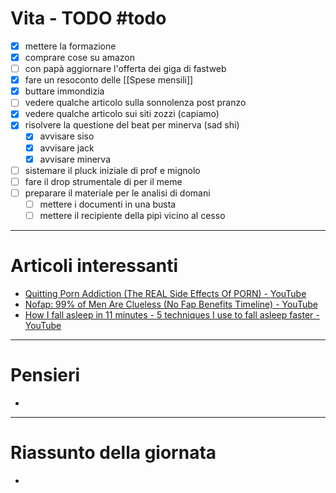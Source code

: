 # Vita - TODO #todo 
- [x] mettere la formazione
- [x] comprare cose su amazon
- [ ] con papà aggiornare l'offerta dei giga di fastweb
- [x] fare un resoconto delle [[Spese mensili]]
- [x] buttare immondizia
- [ ] vedere qualche articolo sulla sonnolenza post pranzo
- [x] vedere qualche articolo sui siti zozzi (capiamo)
- [x] risolvere la questione del beat per minerva (sad shi)
    - [x] avvisare siso
    - [x] avvisare jack
    - [x] avvisare minerva
- [ ] sistemare il pluck iniziale di prof e mignolo
- [ ] fare il drop strumentale di per il meme
- [ ] preparare il materiale per le analisi di domani 
    - [ ] mettere i documenti in una busta
    - [ ] mettere il recipiente della pipì vicino al cesso

---

# Articoli interessanti
- [Quitting Porn Addiction (The REAL Side Effects Of PORN) - YouTube](https://www.youtube.com/watch?v=UDs6fZJ4K1w)
- [Nofap: 99% of Men Are Clueless (No Fap Benefits Timeline) - YouTube](https://www.youtube.com/watch?v=AzetPwGZpJM)
- [How I fall asleep in 11 minutes - 5 techniques I use to fall asleep faster - YouTube](https://www.youtube.com/watch?v=JlD4GNEyJfQ)

---

# Pensieri
- 

---

# Riassunto della giornata
- 